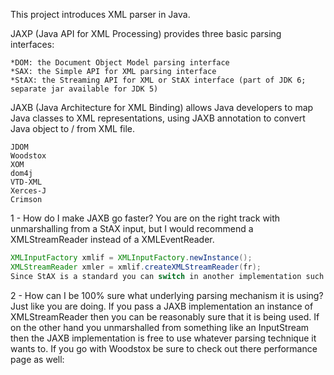 This project introduces XML parser in Java. 

JAXP (Java API for XML Processing) provides three basic parsing interfaces: 
```
*DOM: the Document Object Model parsing interface
*SAX: the Simple API for XML parsing interface
*StAX: the Streaming API for XML or StAX interface (part of JDK 6; separate jar available for JDK 5)
```

JAXB (Java Architecture for XML Binding) allows Java developers to map Java classes to XML representations, using JAXB annotation to convert Java object to / from XML file.

```
JDOM
Woodstox
XOM
dom4j
VTD-XML
Xerces-J
Crimson
```


1 - How do I make JAXB go faster?
You are on the right track with unmarshalling from a StAX input, but I would recommend a XMLStreamReader instead of a XMLEventReader.
```java
XMLInputFactory xmlif = XMLInputFactory.newInstance();
XMLStreamReader xmler = xmlif.createXMLStreamReader(fr);
Since StAX is a standard you can switch in another implementation such as WoodStox as the underlying parser.
```

2 - How can I be 100% sure what underlying parsing mechanism it is using?
Just like you are doing. If you pass a JAXB implementation an instance of XMLStreamReader then you can be reasonably sure that it is being used. 
If on the other hand you unmarshalled from something like an InputStream then the JAXB implementation is free to use whatever parsing technique it wants to. 
If you go with Woodstox be sure to check out there performance page as well:
